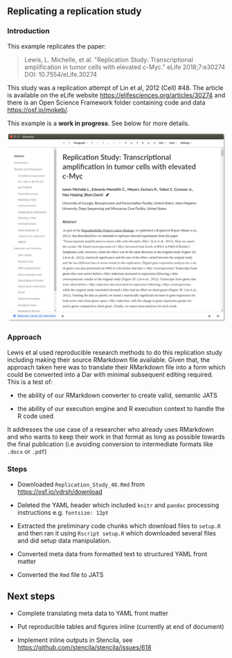 ## Replicating a replication study


### Introduction

This example replicates the paper:

> Lewis, L. Michelle, et al. "Replication Study: Transcriptional amplification in tumor cells with elevated c-Myc." eLife 2018;7:e30274 DOI: 10.7554/eLife.30274

This study was a replication attempt of Lin et al, 2012 (Cell) #48. The article is available on the eLife website https://elifesciences.org/articles/30274 and there is an Open Science Framework folder containing code and data https://osf.io/mokeb/.

This example is a **work in progress**. See below for more details.

![](screenshot-1.png)


### Approach

Lewis et al used reproducible research methods to do this replication study including making their source RMarkdown file available. Given that, the approach taken here was to translate their RMarkdown file into a form which could be converted into a Dar with minimal subsequent editing required. This is a test of:

- the ability of our RMarkdown converter to create valid, semantic JATS

- the ability of our execution engine and R execution context to handle the R code used

It addresses the use case of a researcher who already uses RMarkdown and who wants to keep their work in that format as long as possible towards the final publication (i.e avoiding conversion to intermediate formats like `.docx` or `.pdf`)


### Steps

- Downloaded `Replication_Study_48.Rmd` from https://osf.io/vdrsh/download

- Deleted the YAML header which included `knitr` and `pandoc` processing instructions e.g. `fontsize: 12pt`

- Extracted the preliminary code chunks which download files to `setup.R` and then ran it using `Rscript setup.R` which downloaded several files and did setup data manipulation. 

- Converted meta data from formatted text to structured YAML front matter

- Converted the `Rmd` file to JATS


## Next steps

- Complete translating meta data to YAML front matter

- Put reproducible tables and figures inline (currently at end of document)

- Implement inline outputs in Stencila, see https://github.com/stencila/stencila/issues/618
